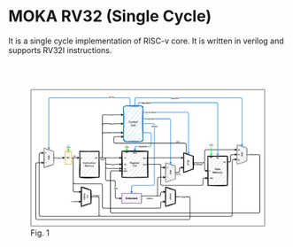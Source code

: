 # MOKA RV32 (Single Cycle)


It is a single cycle implementation of RISC-v core. It is written in verilog and supports RV32I instructions.



<br />
<br />


<figure>
  <img src="https://github.com/hosein-mokarian/moka_rv32_single_cycle/blob/main/img/moka_single_cycle.jpg" alt="moka_single_cycle">
  <figcaption>Fig. 1</figcaption>
</figure>


<br />
<br />

